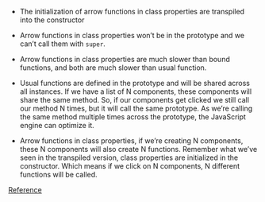- The initialization of arrow functions in class properties are transpiled into the constructor
- Arrow functions in class properties won’t be in the prototype and we can’t call them with `super`.
- Arrow functions in class properties are much slower than bound functions, and both are much slower than usual function.

- Usual functions are defined in the prototype and will be shared across all instances. If we have a list of N components, these components will share the same method. So, if our components get clicked we still call our method N times, but it will call the same prototype. As we’re calling the same method multiple times across the prototype, the JavaScript engine can optimize it.

- Arrow functions in class properties, if we’re creating N components, these N components will also create N functions. Remember what we’ve seen in the transpiled version, class properties are initialized in the constructor. Which means if we click on N components, N different functions will be called.

[Reference][ref]

[ref]: (https://medium.com/@charpeni/arrow-functions-in-class-properties-might-not-be-as-great-as-we-think-3b3551c440b1)
